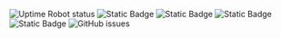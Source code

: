 ![Uptime Robot status](https://img.shields.io/uptimerobot/status/m795276181-ea44caeb6a6db48fdc262ac6?label=website) ![Static Badge](https://img.shields.io/badge/blacklists-53-000000) ![Static Badge](https://img.shields.io/badge/blacklisted-2888325-cc0000) ![Static Badge](https://img.shields.io/badge/whitelisted-2242-00CC00) ![Static Badge](https://img.shields.io/badge/streaming_blacklist-28098-000000) ![GitHub issues](https://img.shields.io/github/issues/fabriziosalmi/blacklists)
